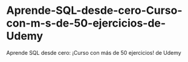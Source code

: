 # Aprende-SQL-desde-cero-Curso-con-m-s-de-50-ejercicios-de-Udemy
Aprende SQL desde cero: ¡Curso con más de 50 ejercicios! de Udemy
